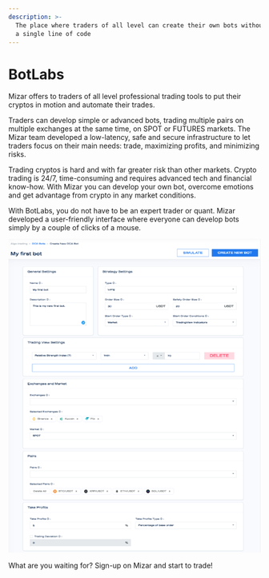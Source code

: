 ```yaml
---
description: >-
  The place where traders of all level can create their own bots without writing
  a single line of code
---
```


# BotLabs

Mizar offers to traders of all level professional trading tools to put their cryptos in motion and automate their trades. 

Traders can develop simple or advanced bots, trading multiple pairs on multiple exchanges at the same time, on SPOT or FUTURES markets. The Mizar team developed a low-latency, safe and secure infrastructure to let traders focus on their main needs: trade, maximizing profits, and minimizing risks. 

Trading cryptos is hard and with far greater risk than other markets. Crypto trading is 24/7, time-consuming and requires advanced tech and financial know-how. With Mizar you can develop your own bot, overcome emotions and get advantage from crypto in any market conditions.

With BotLabs, you do not have to be an expert trader or quant. Mizar developed a user-friendly interface where everyone can develop bots simply by a couple of clicks of a mouse.

![](../.gitbook/assets/screenshot-2021-09-16-at-08.49.30.png)

What are you waiting for? Sign-up on Mizar and start to trade!



